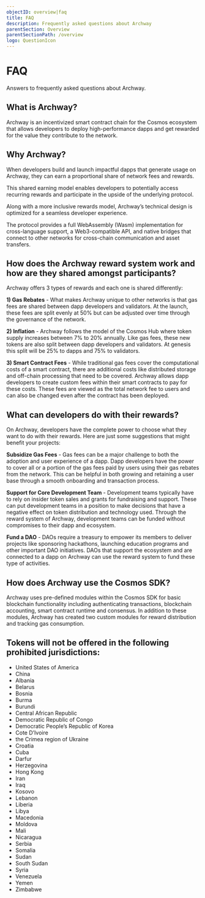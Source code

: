```yaml
---
objectID: overview|faq
title: FAQ
description: Frequently asked questions about Archway
parentSection: Overview
parentSectionPath: /overview
logo: QuestionIcon
---
```


# FAQ

Answers to frequently asked questions about Archway.

## What is Archway?

Archway is an incentivized smart contract chain for the Cosmos ecosystem that allows developers to deploy high-performance dapps and get rewarded for the value they contribute to the network.

## Why Archway?

When developers build and launch impactful dapps that generate usage on Archway, they can earn a proportional share of network fees and rewards.

This shared earning model enables developers to potentially access recurring rewards and participate in the upside of the underlying protocol.

Along with a more inclusive rewards model, Archway’s technical design is optimized for a seamless developer experience.

The protocol provides a full WebAssembly (Wasm) implementation for cross-language support, a Web3-compatible API, and native bridges that connect to other networks for cross-chain communication and asset transfers.

## How does the Archway reward system work and how are they shared amongst participants?

Archway offers 3 types of rewards and each one is shared differently:

**1) Gas Rebates** - What makes Archway unique to other networks is that gas fees are shared between dapp developers and validators. At the launch, these fees are split evenly at 50% but can be adjusted over time through the governance of the network.

**2) Inflation** - Archway follows the model of the Cosmos Hub where token supply increases between 7% to 20% annually. Like gas fees, these new tokens are also split between dapp developers and validators. At genesis this split will be 25% to dapps and 75% to validators.

**3) Smart Contract Fees** - While traditional gas fees cover the computational costs of a smart contract, there are additional costs like distributed storage and off-chain processing that need to be covered. Archway allows dapp developers to create custom fees within their smart contracts to pay for these costs. These fees are viewed as the total network fee to users and can also be changed even after the contract has been deployed.

## What can developers do with their rewards?

On Archway, developers have the complete power to choose what they want to do with their rewards. Here are just some suggestions that might benefit your projects:

**Subsidize Gas Fees** - Gas fees can be a major challenge to both the adoption and user experience of a dapp. Dapp developers have the power to cover all or a portion of the gas fees paid by users using their gas rebates from the network. This can be helpful in both growing and retaining a user base through a smooth onboarding and transaction process.

**Support for Core Development Team** - Development teams typically have to rely on insider token sales and grants for fundraising and support. These can put development teams in a position to make decisions that have a negative effect on token distribution and technology used. Through the reward system of Archway, development teams can be funded without compromises to their dapp and ecosystem.

**Fund a DAO** - DAOs require a treasury to empower its members to deliver projects like sponsoring hackathons, launching education programs and other important DAO initiatives. DAOs that support the ecosystem and are connected to a dapp on Archway can use the reward system to fund these type of activities.

## How does Archway use the Cosmos SDK?

Archway uses pre-defined modules within the Cosmos SDK for basic blockchain functionality including authenticating transactions, blockchain accounting, smart contract runtime and consensus. In addition to these modules, Archway has created two custom modules for reward distribution and tracking gas consumption.

## Tokens will not be offered in the following prohibited jurisdictions:

- United States of America
- China
- Albania
- Belarus
- Bosnia
- Burma
- Burundi
- Central African Republic
- Democratic Republic of Congo
- Democratic People’s Republic of Korea
- Cote D’Ivoire
- the Crimea region of Ukraine
- Croatia
- Cuba
- Darfur
- Herzegovina
- Hong Kong
- Iran
- Iraq
- Kosovo
- Lebanon
- Liberia
- Libya
- Macedonia
- Moldova
- Mali
- Nicaragua
- Serbia
- Somalia
- Sudan
- South Sudan
- Syria
- Venezuela
- Yemen
- Zimbabwe
